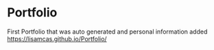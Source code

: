 # Portfolio

First Portfolio that was auto generated and personal information added
https://lisamcas.github.io/Portfolio/
